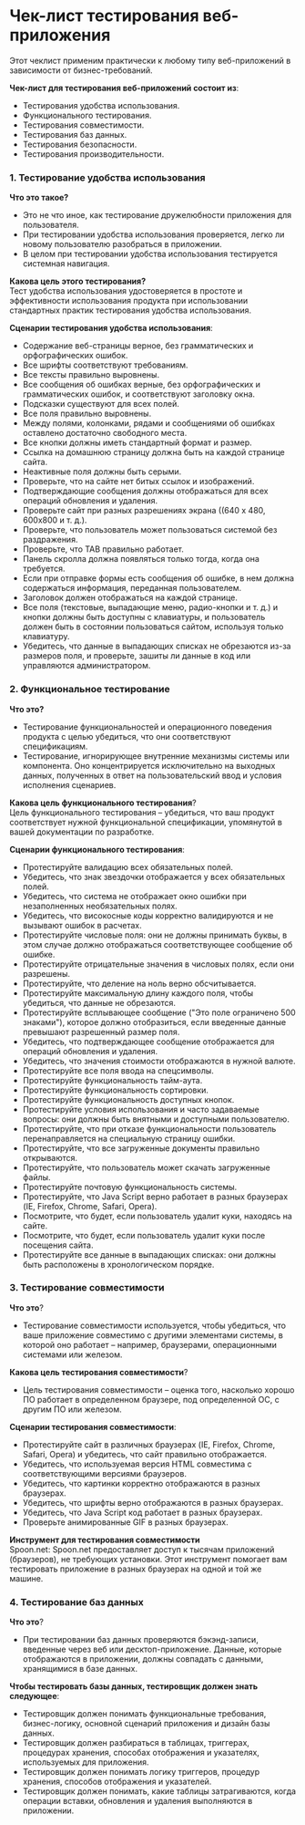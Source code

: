 # Чек-лист тестирования веб-приложения
Этот чеклист применим практически к любому типу веб-приложений в зависимости от
бизнес-требований.   

**Чек-лист для тестирования веб-приложений состоит из**:   
- Тестирования удобства использования.
- Функционального тестирования.
- Тестирования совместимости.
- Тестирования баз данных.
- Тестирования безопасности.
- Тестирования производительности.  
### 1. Тестирование удобства использования 
**Что это такое?**   
- Это не что иное, как тестирование дружелюбности приложения для пользователя.
- При тестировании удобства использования проверяется, легко ли новому пользователю
разобраться в приложении.
- В целом при тестировании удобства использования тестируется системная навигация.  

**Какова цель этого тестирования?**    
Тест удобства использования удостоверяется в простоте и эффективности использования продукта
при использовании стандартных практик тестирования удобства использования.  

**Сценарии тестирования удобства использования**:  
- Содержание веб-страницы верное, без грамматических и орфографических ошибок.
- Все шрифты соответствуют требованиям.
- Все тексты правильно выровнены.
- Все сообщения об ошибках верные, без орфографических и грамматических ошибок, и
соответствуют заголовку окна.
- Подсказки существуют для всех полей.
- Все поля правильно выровнены.
- Между полями, колонками, рядами и сообщениями об ошибках оставлено достаточно
свободного места.
- Все кнопки должны иметь стандартный формат и размер.
- Ссылка на домашнюю страницу должна быть на каждой странице сайта.  
- Неактивные поля должны быть серыми.
- Проверьте, что на сайте нет битых ссылок и изображений.
- Подтверждающие сообщения должны отображаться для всех операций обновления и
удаления.
- Проверьте сайт при разных разрешениях экрана ((640 x 480, 600x800 и т. д.).  
- Проверьте, что пользователь может пользоваться системой без раздражения.   
- Проверьте, что TAB правильно работает.   
- Панель скролла должна появляться только тогда, когда она требуется.     
- Если при отправке формы есть сообщения об ошибке, в нем должна содержаться
информация, переданная пользователем.   
- Заголовок должен отображаться на каждой странице.  
- Все поля (текстовые, выпадающие меню, радио-кнопки и т. д.) и кнопки должны быть
доступны с клавиатуры, и пользователь должен быть в состоянии пользоваться сайтом,
используя только клавиатуру.
- Убедитесь, что данные в выпадающих списках не обрезаются из-за размеров поля, и
проверьте, зашиты ли данные в код или управляются администратором.  
### 2. Функциональное тестирование  
**Что это?**  
- Тестирование функциональностей и операционного поведения продукта с целью
убедиться, что они соответствуют спецификациям.   
- Тестирование, игнорирующее внутренние механизмы системы или компонента. Оно
концентрируется исключительно на выходных данных, полученных в ответ на
пользовательский ввод и условия исполнения сценариев.   

**Какова цель функционального тестирования**?  
Цель функционального тестирования – убедиться, что ваш продукт соответствует нужной
функциональной спецификации, упомянутой в вашей документации по разработке.   

**Сценарии функционального тестирования**:   
- Протестируйте валидацию всех обязательных полей.     
- Убедитесь, что знак звездочки отображается у всех обязательных полей.      
- Убедитесь, что система не отображает окно ошибки при незаполненных необязательных
полях.   
- Убедитесь, что високосные коды корректно валидируются и не вызывают ошибок в
расчетах.   
- Протестируйте числовые поля: они не должны принимать буквы, в этом случае должно
отображаться соответствующее сообщение об ошибке.   
- Протестируйте отрицательные значения в числовых полях, если они разрешены.     
- Протестируйте, что деление на ноль верно обсчитывается.   
- Протестируйте максимальную длину каждого поля, чтобы убедиться, что данные не
обрезаются.   
- Протестируйте всплывающее сообщение ("Это поле ограничено 500 знаками"), которое
должно отобразиться, если введенные данные превышают разрешенный размер поля.   
- Убедитесь, что подтверждающее сообщение отображается для операций обновления и
удаления.   
- Убедитесь, что значения стоимости отображаются в нужной валюте.   
- Протестируйте все поля ввода на спецсимволы.   
- Протестируйте функциональность тайм-аута.   
- Протестируйте функциональность сортировки.   
- Протестируйте функциональность доступных кнопок.   
- Протестируйте условия использования и часто задаваемые вопросы: они должны быть
внятными и доступными пользователю.   
- Протестируйте, что при отказе функциональности пользователь перенаправляется на
специальную страницу ошибки.   
- Протестируйте, что все загруженные документы правильно открываются.   
- Протестируйте, что пользователь может скачать загруженные файлы.   
- Протестируйте почтовую функциональность системы.   
- Протестируйте, что Java Script верно работает в разных браузерах (IE, Firefox, Chrome,
Safari, Opera).   
- Посмотрите, что будет, если пользователь удалит куки, находясь на сайте.   
- Посмотрите, что будет, если пользователь удалит куки после посещения сайта.   
- Протестируйте все данные в выпадающих списках: они должны быть расположены в
хронологическом порядке.   
### 3. Тестирование совместимости   
**Что это**?   
- Тестирование совместимости используется, чтобы убедиться, что ваше приложение
совместимо с другими элементами системы, в которой оно работает – например,
браузерами, операционными системами или железом.   

**Какова цель тестирования совместимости**?  
- Цель тестирования совместимости – оценка того, насколько хорошо ПО работает в
определенном браузере, под определенной ОС, с другим ПО или железом.   

**Сценарии тестирования совместимости**:  
- Протестируйте сайт в различных браузерах (IE, Firefox, Chrome, Safari, Opera) и убедитесь,
что сайт правильно отображается.   
- Убедитесь, что используемая версия HTML совместима с соответствующими версиями
браузеров.   
- Убедитесь, что картинки корректно отображаются в разных браузерах.   
- Убедитесь, что шрифты верно отображаются в разных браузерах.   
- Убедитесь, что Java Script код работает в разных браузерах.   
- Проверьте анимированные GIF в разных браузерах.   

**Инструмент для тестирования совместимости**   
Spoon.net: Spoon.net предоставляет доступ к тысячам приложений (браузеров), не требующих
установки. Этот инструмент помогает вам тестировать приложение в разных браузерах на одной и
той же машине.   
### 4. Тестирование баз данных   
**Что это**?  
- При тестировании баз данных проверяются бэкэнд-записи, введенные через веб или
десктоп-приложение. Данные, которые отображаются в приложении, должны совпадать с
данными, хранящимися в базе данных.   

**Чтобы тестировать базы данных, тестировщик должен знать следующее**:   
- Тестировщик должен понимать функциональные требования, бизнес-логику, основной
сценарий приложения и дизайн базы данных.   
- Тестировщик должен разбираться в таблицах, триггерах, процедурах хранения, способах
отображения и указателях, используемых для приложения.   
- Тестировщик должен понимать логику триггеров, процедур хранения, способов
отображения и указателей.   
- Тестировщик должен понимать, какие таблицы затрагиваются, когда операции вставки,
обновления и удаления выполняются в приложении.   
